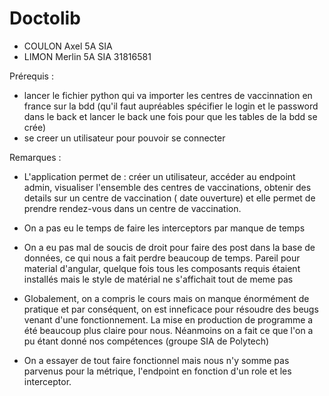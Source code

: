 # Doctolib
- COULON Axel 5A SIA 
- LIMON Merlin 5A SIA 31816581

Prérequis : 
- lancer le fichier python qui va importer les centres de vaccinnation en france sur la bdd (qu'il faut aupréables spécifier le login et le password dans le back et lancer le back une fois pour que les tables de la bdd se crée)
- se creer un utilisateur pour pouvoir se connecter


Remarques :

- L'application permet de : créer un utilisateur, accéder au endpoint admin, visualiser l'ensemble des centres de vaccinations, obtenir des details sur un centre de vaccination ( date ouverture) et elle permet de prendre rendez-vous dans un centre de vaccination.

- On a pas eu le temps de faire les interceptors par manque de temps 

- On a eu pas mal de soucis de droit pour faire des post dans la base de données, ce qui nous a fait perdre beaucoup de temps. Pareil pour material d'angular, quelque fois tous les composants requis étaient installés mais le style de matérial ne s'affichait tout de meme pas

- Globalement, on a compris le cours mais on manque énormément de pratique et par conséquent, on est inneficace pour résoudre des beugs venant d'une fonctionnement. 
La mise en production de programme a été beaucoup plus claire pour nous. Néanmoins on a fait ce que l'on a pu étant donné nos compétences (groupe SIA de Polytech) 

- On a essayer de tout faire fonctionnel mais nous n'y somme pas parvenus pour la métrique, l'endpoint en fonction d'un role et les interceptor. 




